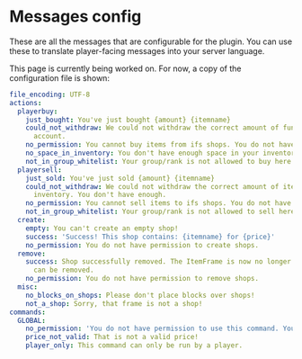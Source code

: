 # Messages config
These are all the messages that are configurable for the plugin. You can use these to translate player-facing messages
into your server language.

This page is currently being worked on. For now, a copy of the configuration file is shown:

``` yaml
file_encoding: UTF-8
actions:
  playerbuy:
    just_bought: You've just bought {amount} {itemname}
    could_not_withdraw: We could not withdraw the correct amount of funds from your
      account.
    no_permission: You cannot buy items from ifs shops. You do not have the permission.
    no_space_in_inventory: You don't have enough space in your inventory!
    not_in_group_whitelist: Your group/rank is not allowed to buy here!
  playersell:
    just_sold: You've just sold {amount} {itemname}
    could_not_withdraw: We could not withdraw the correct amount of items from your
      inventory. You don't have enough.
    no_permission: You cannot sell items to ifs shops. You do not have the permission.
    not_in_group_whitelist: Your group/rank is not allowed to sell here!
  create:
    empty: You can't create an empty shop!
    success: 'Success! This shop contains: {itemname} for {price}'
    no_permission: You do not have permission to create shops.
  remove:
    success: Shop successfully removed. The ItemFrame is now no longer protected and
      can be removed.
    no_permission: You do not have permission to remove shops.
  misc:
    no_blocks_on_shops: Please don't place blocks over shops!
    not_a_shop: Sorry, that frame is not a shop!
commands:
  GLOBAL:
    no_permission: 'You do not have permission to use this command. You need: {permission}'
    price_not_valid: That is not a valid price!
    player_only: This command can only be run by a player.

```